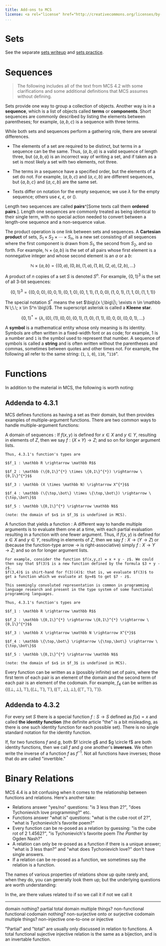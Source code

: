 ```yaml
---
title: Add-ons to MCS
license: <a rel="license" href="http://creativecommons.org/licenses/by-sa/3.0/"><img alt="Creative Commons License" style="border-width:0" src="https://i.creativecommons.org/l/by-sa/3.0/88x31.png" /> CC-BY-SA 3.0</a> license</a>.
...
```


# Sets

See the separate [sets writeup](sets.html) and [sets practice](set-practice.html).

# Sequences

> The following includes all of the text from MCS 4.2 with some clarifications and some additional definitions that MCS assumes without defining.

Sets provide one way to group a collection of objects. Another way is in a **sequence**, which is a list of objects called **terms** or **components**. Short sequences are commonly described by listing the elements between parentheses; for example, $(a, b, c)$ is a sequence with three terms.

While both sets and sequences perform a gathering role, there are several differences.

- The elements of a set are required to be distinct, but terms in a sequence can be the same. Thus, $(a, b, a)$ is a valid sequence of length three, but $\{a, b, a\}$ is an incorrect way of writing a set, and if taken as a set is most likely a set with two elements, not three.

- The terms in a sequence have a specified order, but the elements of a set do not. For example, $(a, b, c)$ and $(a, c, b)$ are different sequences, but $\{a, b, c\}$ and $\{a, c, b\}$ are the same set.

- Texts differ on notation for the empty sequence; we use $\lambda$ for the empty
sequence; others use $\epsilon$, $\varepsilon$, or $()$.

Length two sequences are called **pairs**^[Some texts call them **ordered pairs**.].
Length one sequences are commonly treated as being identical to their single term, with no special action needed to convert between a length-one sequence and a non-sequence value.

The product operation is one link between sets and sequences. A **Cartesian product** of sets, $S_1 \times S_2 \times \cdots \times S_n$, is a new set consisting of all sequences where the first component is drawn from $S_1$, the second from $S_2$, and so forth. For example, $\mathbb N \times \{a,b\}$ is the set of all pairs whose first element is a nonnegative integer and whose second element is an $a$ or a $b$:

$$\mathbb N \times \{a,b\} = \{(0,a), (0,b), (1,a), (1,b), (2,a), (2,b), \dots\}$$

A product of $n$ copies of a set $S$ is denoted $S^n$. For example, $\{0,1\}^3$ is the set of all 3-bit sequences:

$$\{0,1\}^3 = \{(0,0,0), (0,0,1), (0,1,0), (0,1,1), (1,0,0), (1,0,1), (1,1,0), (1,1,1)\}$$

The special notation $S^{*}$ means the set $\big\{x \;\big\|\; \exists n \in \mathbb N \;\.\; x \in S^n \big\}$. The superscript asterisk is called a **Kleene star**.

$$\{0,1\}^{*} = \{\lambda, (0), (1), (0,0), (0,1), (1,0), (1,1), (0,0,0), (0,0,1), \dots\}$$


A **symbol** is a mathematical entity whose only meaning is its identity. Symbols are often written in a fixed-width font or as code; for example, 1 is a number and `1` is the symbol used to represent that number.
A sequence of symbols is called a **string** and is often written without the parentheses and commas, sometimes between quotes and other times not. For example, the following all refer to the same string: (`1`, `1`, `0`), `110`, "`110`".

# Functions

In addition to the material in MCS, the following is worth noting:

## Addenda to 4.3.1

MCS defines functions as having a set as their domain, but then provides examples of multiple-argument functions. There are two common ways to handle multiple-argument functions:

A domain of sequences
:   If $f(x,y)$ is defined for $x \in X$ and $y \in Y$, resulting in elements of $Z$, then we say $f : (X \times Y) \rightarrow Z$; and so on for longer argument lists.
    
    Thus, 4.3.1's function's types are
    
    $$f_1 : \mathbb R \rightarrow \mathbb R$$

    $$f_2 : \mathbb (\{0,1\}^{*} \times \{0,1\}^{*}) \rightarrow \{0,1\}^{*}$$
    
    $$f_3 : \mathbb (X \times \mathbb N) \rightarrow X^{*}$$

    $$f_4 : \mathbb (\{\top,\bot\} \times \{\top,\bot\}) \rightarrow \{\top,\bot\}$$

    $$f_5 : \mathbb \{0,1\}^{*} \rightarrow \mathbb N$$
    
    (note: the domain of $x$ in $f_3$ is undefined in MCS).

A function that yields a function
:   <!-- check: is this the Curry-Howard Isomorphism? -->
    A different way to handle multiple arguments is to evaluate them one at a time, with each partial evaluation resulting in a function with one fewer argument. Thus, if $f(x,y)$ is defined for $x \in X$ and $y \in Y$, resulting in elements of $Z$, then we say $f : X \rightarrow (Y \rightarrow Z)$ or (because the function-type arrow $\rightarrow$ is right-associative) simply $f : X \rightarrow Y \rightarrow Z$; and so on for longer argument lists.
    
    For example, consider the function $f(x,y,z) = x + y - z$. We could then say that $f(3)$ is a new function defined by the formula $3 + y - z$.
    $f(3,4)$ is shirt-hand for f(3)(4)$: that is, we evaluate $f(3)$ to get a function which we evaluate at $y=4$ to get $7 - z$.
    
    This seemingly convoluted representation is common in programming language research and present in the type system of some functional programming languages.
    
    Thus, 4.3.1's function's types are
    
    $$f_1 : \mathbb R \rightarrow \mathbb R$$

    $$f_2 : \mathbb \{0,1\}^{*} \rightarrow \{0,1\}^{*} \rightarrow \{0,1\}^{*}$$
    
    $$f_3 : \mathbb X \rightarrow \mathbb N \rightarrow X^{*}$$

    $$f_4 : \mathbb \{\top,\bot\} \rightarrow \{\top,\bot\} \rightarrow \{\top,\bot\}$$

    $$f_5 : \mathbb \{0,1\}^{*} \rightarrow \mathbb N$$
    
    (note: the domain of $x$ in $f_3$ is undefined in MCS).
    
   
Every function can be written as a (possibly infinite) set of pairs, where the first term of each pair is an element of the domain and the second term of each pair is an element of the codomain. For example, $f_4$ can be written as $\Big\{
\big((\bot,\bot), \top\big),
\big((\bot,\top), \top\big),
\big((\top,\bot), \bot\big),
\big((\top,\top), \top\big)
\Big\}$.

## Addenda to 4.3.2

For every set $S$ there is a special function $f : S \rightarrow S$ defined as $f(x) = x$ and called **the identity function** (the definite article "the" is a bit misleading, as there is one such identity function for each possible set). There is no single standard notation for the identity function.

If, for two functions $f$ and $g$, both $f \circle g$ and $g \circle f$ are both identity functions, then we call $f$ and $g$ one another's **inverses**.
We often write the inverse of a function $f$ as $f^{-1}$.
Not all functions have inverses; those that do are called "invertible."

# Binary Relations

MCS 4.4 is a bit confusing when it comes to the relationship between functions and relations. Here's another take:

- Relations answer "yes/no" questions: "is 3 less than 2?", "does Tychonievich love programming?" etc.
- Functions answer "what is" questions: "what is the cube root of 2?", "what is Tychonievich's favorite poem?"
- Every function can be re-posed as a relation by guessing: "is the cube rot of 2 1.4562?", "is Tychonievich's favorite poem *The Panther* by Ogden Nash?"
- A relation can only be re-posed as a function if there is a unique answer; "what is 3 less than?" and "what does Tychonievich love?" don't have single answers.
- If a relation can be re-posed as a function, we sometimes say the relation is a function.

The names of various properties of relations show up quite rarely and, when they do, you can generally look them up; but the underlying questions are worth understanding:

In the,  are there values related to    if so we call it    if not we call it
-------- ---------------                ------------------  ------------------------
domain   nothing?                       partial             total
domain   multiple things?               non-functional      functional
codomain nothing?                       non-surjective      onto or surjective
codomain multiple things?               non-injective       one-to-one or injective

"Partial" and "total" are usually only discussed in relation to functions.
A total functional sujective injective relation is the same as a bijection, and is an invertable function.

